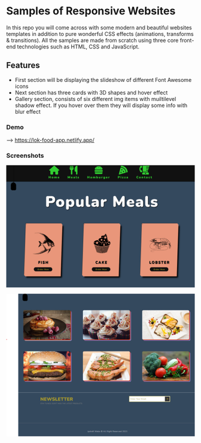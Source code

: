 # Samples of Responsive Websites

In this repo you will come across with some modern and beautiful websites templates in addition to pure wonderful CSS effects (animations, transforms & transitions). All the samples are made from scratch using three core front-end technologies such as HTML, CSS and JavaScript.

## Features

- First section will be displaying the slideshow of different Font Awesome icons
- Next section has three cards with 3D shapes and hover effect
- Gallery section, consists of six different img items with muiltilevel shadow effect. If you hover over them they will display some info with blur effect

### Demo

--> https://lok-food-app.netlify.app/

### Screenshots

![Food Web](https://github.com/LokeshPereiro/HTML-CSS-JavaScript_Apps/blob/main/10-ModernWebs/Food%20Web/wireframe/toggleMenu.png?raw=true)

![Food Web](https://github.com/LokeshPereiro/HTML-CSS-JavaScript_Apps/blob/main/10-ModernWebs/Food%20Web/wireframe/hoverPhotos.png?raw=true)

